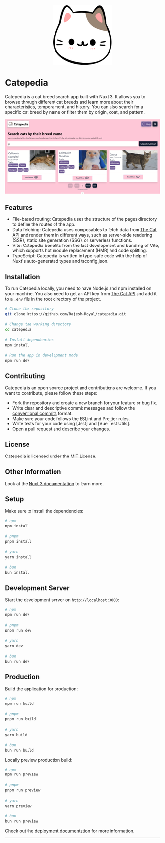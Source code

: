 <p align="center">
  <img src="public/android-chrome-192x192.png" alt="A logo of Catepedia"/>
</p>

# Catepedia

Catepedia is a cat breed search app built with Nuxt 3. It allows you to browse through different cat breeds and learn more about their characteristics, temperament, and history. You can also search for a specific cat breed by name or filter them by origin, coat, and pattern.

<p align="center">
  <img src="public/catepedia-website-banner.png" alt="A screenshot of Catepedia"/>
</p>

## Features

- File-based routing: Catepedia uses the structure of the pages directory to define the routes of the app.
- Data fetching: Catepedia uses composables to fetch data from [The Cat API](https://thecatapi.com/) and render them in different ways, such as server-side rendering (SSR), static site generation (SSG), or serverless functions.
- Vite: Catepedia benefits from the fast development and bundling of Vite, which supports hot module replacement (HMR) and code splitting.
- TypeScript: Catepedia is written in type-safe code with the help of Nuxt's auto-generated types and tsconfig.json.

## Installation

To run Catepedia locally, you need to have Node.js and npm installed on your machine. You also need to get an API key from [The Cat API](https://thecatapi.com/) and add it to a `.env` file in the root directory of the project.

```bash
# Clone the repository
git clone https://github.com/Rajesh-Royal/catepedia.git

# Change the working directory
cd catepedia

# Install dependencies
npm install

# Run the app in development mode
npm run dev
```

## Contributing

Catepedia is an open source project and contributions are welcome. If you want to contribute, please follow these steps:

- Fork the repository and create a new branch for your feature or bug fix.
- Write clear and descriptive commit messages and follow the [conventional commits](https://gist.github.com/qoomon/5dfcdf8eec66a051ecd85625518cfd13) format.
- Make sure your code follows the ESLint and Prettier rules.
- Write tests for your code using [Jest] and [Vue Test Utils].
- Open a pull request and describe your changes.

## License

Catepedia is licensed under the [MIT License](/LICENSE).

## Other Information
Look at the [Nuxt 3 documentation](https://nuxt.com/docs/getting-started/introduction) to learn more.

## Setup

Make sure to install the dependencies:

```bash
# npm
npm install

# pnpm
pnpm install

# yarn
yarn install

# bun
bun install
```

## Development Server

Start the development server on `http://localhost:3000`:

```bash
# npm
npm run dev

# pnpm
pnpm run dev

# yarn
yarn dev

# bun
bun run dev
```

## Production

Build the application for production:

```bash
# npm
npm run build

# pnpm
pnpm run build

# yarn
yarn build

# bun
bun run build
```

Locally preview production build:

```bash
# npm
npm run preview

# pnpm
pnpm run preview

# yarn
yarn preview

# bun
bun run preview
```

Check out the [deployment documentation](https://nuxt.com/docs/getting-started/deployment) for more information.

---
